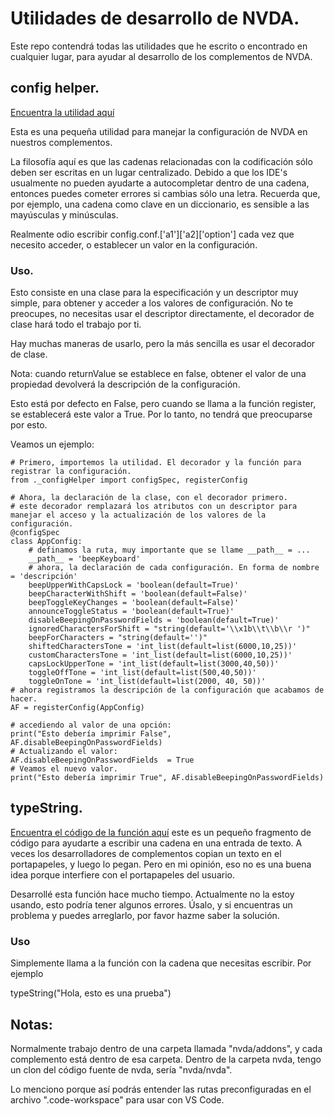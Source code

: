 # Utilidades de desarrollo de NVDA.
Este repo contendrá todas las utilidades que he escrito o encontrado en cualquier lugar, para ayudar al desarrollo de los complementos de NVDA.

## config helper.
[Encuentra la utilidad aquí](https://raw.githubusercontent.com/davidacm/NVDADevelopmentUtilities/master/src/_configHelper.py)

Esta es una pequeña utilidad para manejar la configuración de NVDA en nuestros complementos.

La filosofía aquí es que las cadenas relacionadas con la codificación sólo deben ser escritas en un lugar centralizado.
Debido a que los IDE's usualmente no pueden ayudarte a autocompletar dentro de una cadena, entonces puedes cometer errores si cambias sólo una letra. Recuerda que, por ejemplo, una cadena como clave en un diccionario, es sensible a las mayúsculas y minúsculas.

Realmente odio escribir config.conf.['a1']['a2]['option'] cada vez que
necesito acceder, o establecer un valor en la configuración.

### Uso.

Esto consiste en una clase para la especificación y un descriptor muy simple, para obtener y
acceder a los valores de configuración. No te preocupes, no necesitas usar el descriptor directamente, el decorador de clase hará todo el trabajo por ti.

Hay muchas maneras de usarlo, pero la más sencilla es usar el decorador de clase.

Nota: cuando returnValue se establece en false, obtener el valor de una propiedad devolverá la descripción de la configuración.

Esto está por defecto en False, pero cuando se llama a la función register, se establecerá este valor a True.
Por lo tanto, no tendrá que preocuparse por esto.

Veamos un ejemplo:

```
# Primero, importemos la utilidad. El decorador y la función para registrar la configuración.
from ._configHelper import configSpec, registerConfig

# Ahora, la declaración de la clase, con el decorador primero.
# este decorador remplazará los atributos con un descriptor para manejar el acceso y la actualización de los valores de la configuración.
@configSpec
class AppConfig:
	# definamos la ruta, muy importante que se llame __path__ = ...
	__path__ = 'beepKeyboard'
	# ahora, la declaración de cada configuración. En forma de nombre = 'descripción'
	beepUpperWithCapsLock = 'boolean(default=True)'
	beepCharacterWithShift = 'boolean(default=False)'
	beepToggleKeyChanges = 'boolean(default=False)'
	announceToggleStatus = 'boolean(default=True)'
	disableBeepingOnPasswordFields = 'boolean(default=True)'
	ignoredCharactersForShift = "string(default='\\x1b\\t\\b\\r ')"
	beepForCharacters = "string(default='')"
	shiftedCharactersTone = 'int_list(default=list(6000,10,25))'
	customCharactersTone = 'int_list(default=list(6000,10,25))'
	capsLockUpperTone = 'int_list(default=list(3000,40,50))'
	toggleOffTone = 'int_list(default=list(500,40,50))'
	toggleOnTone = 'int_list(default=list(2000, 40, 50))'
# ahora registramos la descripción de la configuración que acabamos de hacer.
AF = registerConfig(AppConfig)

# accediendo al valor de una opción:
print("Esto debería imprimir False", AF.disableBeepingOnPasswordFields)
# Actualizando el valor:
AF.disableBeepingOnPasswordFields  = True
# Veamos el nuevo valor.
print("Esto debería imprimir True", AF.disableBeepingOnPasswordFields)
```

## typeString.
[Encuentra el código de la función aquí](https://raw.githubusercontent.com/davidacm/NVDADevelopmentUtilities/master/src/typeString.py)
este es un pequeño fragmento de código para ayudarte a escribir una cadena en una entrada de texto. A veces los desarrolladores de complementos copian un texto en el portapapeles, y luego lo pegan. Pero en mi opinión, eso no es una buena idea porque interfiere con el portapapeles del usuario.

Desarrollé esta función hace mucho tiempo. Actualmente no la estoy usando, esto podría tener algunos errores. Úsalo, y si encuentras un problema y puedes arreglarlo, por favor hazme saber la solución.

### Uso

Simplemente llama a la función con la cadena que necesitas escribir. Por ejemplo

typeString("Hola, esto es una prueba")


## Notas:

Normalmente trabajo dentro de una carpeta llamada "nvda/addons", y cada complemento está dentro de esa carpeta.
Dentro de la carpeta nvda, tengo un clon del código fuente de nvda, sería "nvda/nvda".

Lo menciono porque así podrás entender las rutas preconfiguradas en el archivo ".code-workspace" para usar con VS Code.
